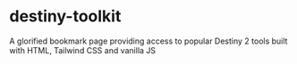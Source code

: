 # destiny-toolkit

A glorified bookmark page providing access to popular Destiny 2 tools built with HTML, Tailwind CSS and vanilla JS
